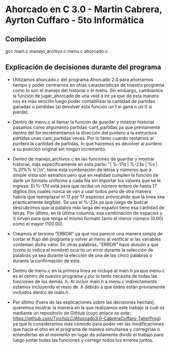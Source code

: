# Ahorcado en C 3.0 - Martin Cabrera, Ayrton Cuffaro - 5to Informática

## Compilación

gcc main.c manejo_archivo.c menu.c ahorcado.c

## Explicación de decisiones durante del programa

- Utilizamos ahorcado.c del programa Ahorcado 2.0 para ahorrarnos tiempo y poder centrarnos en otras caracteristicas de nuestro programa como lo son el manejo del historial o el menú. Sin embargo, cambiamos la función de jugar_ahorcado de una void a int ya que de esta manera nos es más sencillo luego poder contabilizar la cantidad de partidas ganadas o perdidas (al devolver esta función un 1 si gana o un 0 si pierde).

- Dentro de menu.c al llamar la funcion de guardar y mostrar historial pasamos como argumento partidas-cant_partidas ya que previamente dentro del for incrementamos la dirección del puntero a la estructura partidas unas cant_partidas veces. Por lo tanto cuando restamos al puntero la cantidad de partidas, lo que hacemos es devolver al puntero a su posición original sin ningún incremento.

- Dentro de manejo_archivos.c en las funciones de guardar y mostrar historial, más especificamente en esta parte: "| %-17d | %-23s |   %s   | %.2f%%  \t    |\n", tiene esta combinación de letras y números que a simple vista son extraños pero que en realidad cumplen la función de darle un formato uniforme a cada fila sin importar los valores que se le ingrese. El %-17d está para que reciba un número entero de hasta 17 digitos (los cuales nunca se van a usar todos pero de otra manera habría que reemplazar el 17 por 17 espacios provocando que la linea sea practicamente ilegible). Se usa el %-23s ya que luego de buscar descubrimos que la palabra más larga del español tiene esa cantidad de letras. Por último, en la última columna, esa combinación de espacios y \t sirven para que tenga el mismo formato tanto el menor número (0.00) como el mayor (100.00).

- Creamos el termino "ERROR" ya que nos pareció una manera simple de cortar el flujo del programa y volver al menú al verificar si las variables contenian dicho valor. En otras palabras, "ERROR" hace alusión a que (como lo indica el nombre) ocurrio un error durante la selección de palabras ya sea durante la elección de una de las cinco palabras o durante la confirmación de esta.

- Dentro de menu.c en la primera linea se incluye al main.h ya que menu.c es el centro de nuestro programa y por lo tanto necesita de todas las funciones de los demás .h. Al incluir main.h a menu.c indirectamente estamos incluyendo el resto de .h debido a que todos están previamente incluidos dentro de main.h.

- Por último (fuera de las explicaciones sobre las decisiones hechas), queremos mostrar la manera en la que realizamos este trabajo la cuál es mediante un repositorio de GitHub (cuyo enlace es este: https://github.com/TinchoLC/Ahorcado3.0-CabreraCuffaro-TallerProg) ya que lo consideramos más cómodo para poder ver las modificaciones que hacia el otro en el programa de manera simultanea y corregirlas o entenderlas en el momento en lugar de solamente dividir el trabajo para luego juntar todas las funciones y corregir todos los errores juntos.
